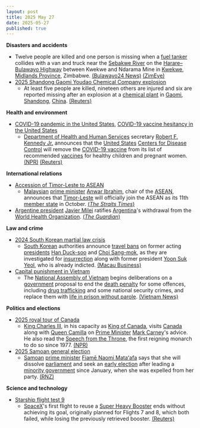 ```yaml
---
layout: post
title: 2025 May 27
date: 2025-05-27
published: true
---
```



**Disasters and accidents**

* Twelve people are killed and one person is missing when a [fuel tanker](https://en.wikipedia.org/wiki/Fuel_tanker "Fuel tanker") collides with a van and truck near the [Sebakwe River](https://en.wikipedia.org/wiki/Sebakwe_River "Sebakwe River") on the [Harare–Bulawayo Highway](https://en.wikipedia.org/wiki/A5_road_%28Zimbabwe%29 "A5 road (Zimbabwe)") between Kwekwe and Ndarama Mine in [Kwekwe](https://en.wikipedia.org/wiki/Kwekwe "Kwekwe"), [Midlands Province](https://en.wikipedia.org/wiki/Midlands_Province "Midlands Province"), Zimbabwe. [(Bulawayo24 News)](https://bulawayo24.com/index-id-news-sc-national-byo-253322.html) [(ZimEye)](https://www.zimeye.net/2025/05/27/sad-13-feared-dead-in-mushikashika-fuel-tanker-crash/)
* [2025 Shandong Gaomi Youdao Chemical Company explosion](https://zh.wikipedia.org/wiki/2025%E5%B9%B4%E5%B1%B1%E4%B8%9C%E9%AB%98%E5%AF%86%E5%8F%8B%E9%81%93%E5%8C%96%E5%AD%A6%E6%9C%89%E9%99%90%E5%85%AC%E5%8F%B8%E7%88%86%E7%82%B8%E4%BA%8B%E6%95%85 "zh:2025年山东高密友道化学有限公司爆炸事故")
  + At least five people are killed, nineteen others are injured and six are reported missing after an explosion at a [chemical plant](https://en.wikipedia.org/wiki/Chemical_plant "Chemical plant") in [Gaomi](https://en.wikipedia.org/wiki/Gaomi "Gaomi"), [Shandong](https://en.wikipedia.org/wiki/Shandong "Shandong"), [China](https://en.wikipedia.org/wiki/China "China"). [(Reuters)](https://www.reuters.com/markets/emerging/large-blast-hits-chemical-plant-chinas-shandong-2025-05-27/)

**Health and environment**

* [COVID-19 pandemic in the United States](https://en.wikipedia.org/wiki/COVID-19_pandemic_in_the_United_States "COVID-19 pandemic in the United States"), [COVID-19 vaccine hesitancy in the United States](https://en.wikipedia.org/wiki/COVID-19_vaccine_hesitancy_in_the_United_States "COVID-19 vaccine hesitancy in the United States")
  + [Department of Health and Human Services](https://en.wikipedia.org/wiki/Department_of_Health_and_Human_Services "Department of Health and Human Services") secretary [Robert F. Kennedy Jr.](https://en.wikipedia.org/wiki/Robert_F._Kennedy_Jr. "Robert F. Kennedy Jr.") announces that the [United States](https://en.wikipedia.org/wiki/United_States "United States") [Centers for Disease Control](https://en.wikipedia.org/wiki/Centers_for_Disease_Control "Centers for Disease Control") will remove the [COVID-19 vaccine](https://en.wikipedia.org/wiki/COVID-19_vaccine "COVID-19 vaccine") from its list of recommended [vaccines](https://en.wikipedia.org/wiki/Vaccine "Vaccine") for healthy children and pregnant women. [(NPR)](https://www.npr.org/sections/shots-health-news/2025/05/27/nx-s1-5413179/covid-vaccine-children-pregnant-rfk-cdc) [(Reuters)](https://www.reuters.com/business/healthcare-pharmaceuticals/us-drops-covid-vaccine-recommendations-healthy-children-pregnant-women-2025-05-27/)

**International relations**

* [Accession of Timor-Leste to ASEAN](https://en.wikipedia.org/wiki/Accession_of_Timor-Leste_to_ASEAN "Accession of Timor-Leste to ASEAN")
  + [Malaysian](https://en.wikipedia.org/wiki/Malaysia "Malaysia") [prime minister](https://en.wikipedia.org/wiki/Prime_Minister_of_Malaysia "Prime Minister of Malaysia") [Anwar Ibrahim](https://en.wikipedia.org/wiki/Anwar_Ibrahim "Anwar Ibrahim"), chair of the [ASEAN](https://en.wikipedia.org/wiki/ASEAN "ASEAN"), announces that [Timor-Leste](https://en.wikipedia.org/wiki/Timor-Leste "Timor-Leste") will officially join the ASEAN as its 11th [member state](https://en.wikipedia.org/wiki/Member_states_of_ASEAN "Member states of ASEAN") in October. [(*The Straits Times*)](https://www.straitstimes.com/asia/se-asia/timor-leste-to-be-granted-full-asean-membership-in-oct-2025-pm-anwar)
* [Argentine president](https://en.wikipedia.org/wiki/Argentine_president "Argentine president") [Javier Milei](https://en.wikipedia.org/wiki/Javier_Milei "Javier Milei") ratifies [Argentina](https://en.wikipedia.org/wiki/Argentina "Argentina")'s withdrawal from the [World Health Organization](https://en.wikipedia.org/wiki/World_Health_Organization "World Health Organization"). [(*The Guardian*)](https://www-theguardian-com.translate.goog/world/2025/may/27/argentina-who-rfk-jr?_x_tr_sl=auto&_x_tr_tl=en&_x_tr_hl=en-US)

**Law and crime**

* [2024 South Korean martial law crisis](https://en.wikipedia.org/wiki/2024_South_Korean_martial_law_crisis "2024 South Korean martial law crisis")
  + [South Korean](https://en.wikipedia.org/wiki/South_Korea "South Korea") authorities announce [travel bans](https://en.wikipedia.org/wiki/Travel_ban "Travel ban") on former acting [presidents](https://en.wikipedia.org/wiki/President_of_South_Korea "President of South Korea") [Han Duck-soo](https://en.wikipedia.org/wiki/Han_Duck-soo "Han Duck-soo") and [Choi Sang-mok](https://en.wikipedia.org/wiki/Choi_Sang-mok "Choi Sang-mok"), as they are investigated for [insurrection](https://en.wikipedia.org/wiki/Insurrection "Insurrection") along with former president [Yoon Suk Yeol](https://en.wikipedia.org/wiki/Yoon_Suk_Yeol "Yoon Suk Yeol"), who is already indicted. [(Macau Business)](https://www.macaubusiness.com/seoul-slaps-travel-bans-on-two-former-acting-presidents-yonhap/)
* [Capital punishment in Vietnam](https://en.wikipedia.org/wiki/Capital_punishment_in_Vietnam "Capital punishment in Vietnam")
  + The [National Assembly of Vietnam](https://en.wikipedia.org/wiki/National_Assembly_of_Vietnam "National Assembly of Vietnam") begins deliberations on a [government](https://en.wikipedia.org/wiki/Vietnamese_government "Vietnamese government") proposal to end the [death penalty](https://en.wikipedia.org/wiki/Death_penalty "Death penalty") for some offences, including [drug trafficking](https://en.wikipedia.org/wiki/Drug_trafficking "Drug trafficking") and some national security crimes, and replace them with [life in prison without parole](https://en.wikipedia.org/wiki/Life_in_prison_without_parole "Life in prison without parole"). [(Vietnam News)](https://vietnamnews.vn/politics-laws/1718453/national-assembly-debates-proposal-to-end-death-penalty-for-transport-of-illegal-drugs.html)

**Politics and elections**

* [2025 royal tour of Canada](https://en.wikipedia.org/wiki/2025_royal_tour_of_Canada "2025 royal tour of Canada")
  + [King Charles III](https://en.wikipedia.org/wiki/Charles_III "Charles III"), in his capacity as [King of Canada](https://en.wikipedia.org/wiki/Monarchy_of_Canada "Monarchy of Canada"), visits [Canada](https://en.wikipedia.org/wiki/Canada "Canada") along with [Queen Camilla](https://en.wikipedia.org/wiki/Queen_Camilla "Queen Camilla") on [Prime Minister](https://en.wikipedia.org/wiki/Prime_Minister_of_Canada "Prime Minister of Canada") [Mark Carney](https://en.wikipedia.org/wiki/Mark_Carney "Mark Carney")'s advice. He also read the [Speech from the Throne](https://en.wikipedia.org/wiki/Speech_from_the_Throne "Speech from the Throne"), the first reigning monarch to do so since 1977. [(NPR)](https://www.npr.org/2025/05/26/g-s1-68959/canada-king-charles)
* [2025 Samoan general election](https://en.wikipedia.org/wiki/2025_Samoan_general_election "2025 Samoan general election")
  + [Samoan](https://en.wikipedia.org/wiki/Samoa "Samoa") [prime minister](https://en.wikipedia.org/wiki/Prime_Minister_of_Samoa "Prime Minister of Samoa") [Fiamē Naomi Mataʻafa](https://en.wikipedia.org/wiki/Fiam%C4%93_Naomi_Mata%CA%BBafa "Fiamē Naomi Mataʻafa") says that she will dissolve [parliament](https://en.wikipedia.org/wiki/Parliament_of_Samoa "Parliament of Samoa") and seek an [early election](https://en.wikipedia.org/wiki/Early_election "Early election") after leading a [minority government](https://en.wikipedia.org/wiki/Minority_government "Minority government") since January, when she was expelled from her party. [(RNZ)](https://www.rnz.co.nz/international/pacific-news/562255/samoa-to-go-to-early-election-after-fiame-concedes)

**Science and technology**

* [Starship flight test 9](https://en.wikipedia.org/wiki/Starship_flight_test_9 "Starship flight test 9")
  + [SpaceX](https://en.wikipedia.org/wiki/SpaceX "SpaceX")'s first flight to reuse a [Super Heavy Booster](https://en.wikipedia.org/wiki/SpaceX_Super_Heavy "SpaceX Super Heavy") ends without achieving its goal, originally planned for Flights 7 and 8, which both failed, while losing the previously retrieved booster. [(Reuters)](https://www.reuters.com/business/aerospace-defense/elon-musk-plans-mars-talk-ahead-first-starship-launch-since-test-failures-2025-05-27/)
